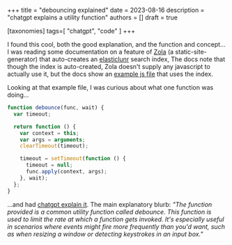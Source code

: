 +++
title = "debouncing explained"
date = 2023-08-16
description = "chatgpt explains a utility function"
authors = []
draft = true

[taxonomies]
tags=[ "chatgpt", "code"  ]
+++

I found this cool, both the good explanation, and the function and concept... I was reading some documentation on a feature of [Zola](https://www.getzola.org/) (a static-site-generator) that auto-creates an [elasticlunr](http://elasticlunr.com/) search index, The docs note that though the index is auto-created, Zola doesn't supply any javascript to actually use it, but the docs show an [example js file](https://github.com/getzola/zola/blob/master/docs/static/search.js) that uses the index.

Looking at that example file, I was curious about what one function was doing...

```js
function debounce(func, wait) {
  var timeout;

  return function () {
    var context = this;
    var args = arguments;
    clearTimeout(timeout);

    timeout = setTimeout(function () {
      timeout = null;
      func.apply(context, args);
    }, wait);
  };
}
```

 ...and had [chatgpt explain it](https://chat.openai.com/share/3cfc2b7e-9d68-4a99-8ef5-6be3c58ec1a8). The main explanatory blurb:  _"The function provided is a common utility function called debounce. This function is used to limit the rate at which a function gets invoked. It's especially useful in scenarios where events might fire more frequently than you'd want, such as when resizing a window or detecting keystrokes in an input box."_